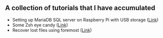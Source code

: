 ## A collection of tutorials that I have accumulated

- Setting up MariaDB SQL server on Raspberry Pi with USB storage ([Link](https://github.com/lundquist-ecology-lab/tutorials/blob/main/rpi_mariadb.md)) 
- Some Zsh eye candy ([Link](https://github.com/lundquist-ecology-lab/tutorials/blob/main/zsh_prompt.md))
- Recover lost files using foremost ([Link](https://github.com/lundquist-ecology-lab/tutorials/blob/main/foremost.md))
